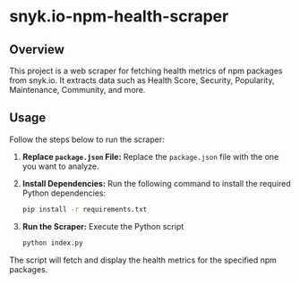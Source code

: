 # snyk.io-npm-health-scraper

## Overview

This project is a web scraper for fetching health metrics of npm packages from snyk.io. It extracts data such as Health Score, Security, Popularity, Maintenance, Community, and more.

## Usage

Follow the steps below to run the scraper:

1. **Replace `package.json` File:**
   Replace the `package.json` file with the one you want to analyze.

2. **Install Dependencies:**
   Run the following command to install the required Python dependencies:

   ```bash
   pip install -r requirements.txt
   ```

3. **Run the Scraper:**
   Execute the Python script

   ```bash
   python index.py
   ```

The script will fetch and display the health metrics for the specified npm packages.